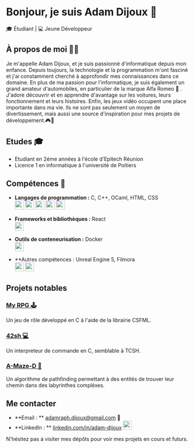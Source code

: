 # Bonjour, je suis Adam Dijoux 👋

🎓 Étudiant | 💻 Jeune Développeur

## À propos de moi 👨‍💻

Je m'appelle Adam Dijoux, et je suis passionné d'informatique depuis mon enfance. Depuis toujours, la technologie et la programmation m'ont fasciné et j'ai constamment cherché à approfondir mes connaissances dans ce domaine.
En plus de ma passion pour l'informatique, je suis également un grand amateur d'automobiles, en particulier de la marque Alfa Romeo 🚗 . J'adore découvrir et en apprendre d'avantage sur les voitures, leurs fonctionnement et leurs histoires.
Enfin, les jeux vidéo occupent une place importante dans ma vie. Ils ne sont pas seulement un moyen de divertissement, mais aussi une source d'inspiration pour mes projets de développement.🎮👾

## Etudes 🎓
- Etudiant en 2éme années à l'école d'Epitech Réunion
- Licence 1 en informatique à l'université de Poitiers

## Compétences 🧠

- **Langages de programmation :** C, C++, OCaml, HTML, CSS
  <br>
  <img src="https://upload.wikimedia.org/wikipedia/commons/thumb/1/18/C_Programming_Language.svg/1200px-C_Programming_Language.svg.png" width="24">
  <img src="https://ocaml.org/_/MWIyY2ZmMWM5YzdkYWNmYWI4NGQ0MDBjOGFiZTYxOTg/ocaml_org_social_media.png" width="24">
  <img src="https://encrypted-tbn0.gstatic.com/images?q=tbn:ANd9GcTp-_6xsw-5CJo5zcpjBF8rsgCwwLD5Gl1PEQ&s" width="24">
  <img src="https://upload.wikimedia.org/wikipedia/commons/thumb/d/d5/CSS3_logo_and_wordmark.svg/1452px-CSS3_logo_and_wordmark.svg.png" width="24">
  <img src="https://upload.wikimedia.org/wikipedia/commons/thumb/1/18/ISO_C%2B%2B_Logo.svg/800px-ISO_C%2B%2B_Logo.svg.png" width="24">
  
- **Frameworks et bibliothèques :** React
  <br>
  <img src="https://upload.wikimedia.org/wikipedia/commons/thumb/a/a7/React-icon.svg/1150px-React-icon.svg.png" width="24">
- **Outils de conteneurisation :** Docker
  <br>
  <img src="https://cdn4.iconfinder.com/data/icons/logos-and-brands/512/97_Docker_logo_logos-512.png" width="24">
- **Autres compétences : Unreal Engine 5, Filmora
  <br>
  <img src="https://e7.pngegg.com/pngimages/214/636/png-clipart-unreal-tournament-unreal-engine-4-fortnite-others-thumbnail.png" width="24">
  <img src="https://upload.wikimedia.org/wikipedia/commons/thumb/e/ec/Wondershare_filmora_logo.svg/2048px-Wondershare_filmora_logo.svg.png" width="24">

## Projets notables

### [My RPG 🕹](https://github.com/Adent974/My_RPG_Adam_Dijoux.git) 
Un jeu de rôle développé en C à l'aide de la librairie CSFML.

### [42sh 💻](https://github.com/Adent974/42sh_Adam_Dijoux.git)
Un interpreteur de commande en C, semblable à TCSH.

### [A-Maze-D 🤖](https://github.com/votre-profil/A-Maze-D)
Un algorithme de pathfinding permettant à des entités de trouver leur chemin dans des labyrinthes compléxes.

## Me contacter

- **Email : ** [adamraph.dijoux@gmail.com](mailto:adamraph.dijoux@gmail.com) 📨
- **LinkedIn : ** [linkedin.com/in/adam-dijoux](www.linkedin.com/in/adam-dijoux) <img src="https://cdn1.iconfinder.com/data/icons/logotypes/32/circle-linkedin-512.png" width="24">

N'hésitez pas à visiter mes dépôts pour voir mes projets en cours et futurs.
